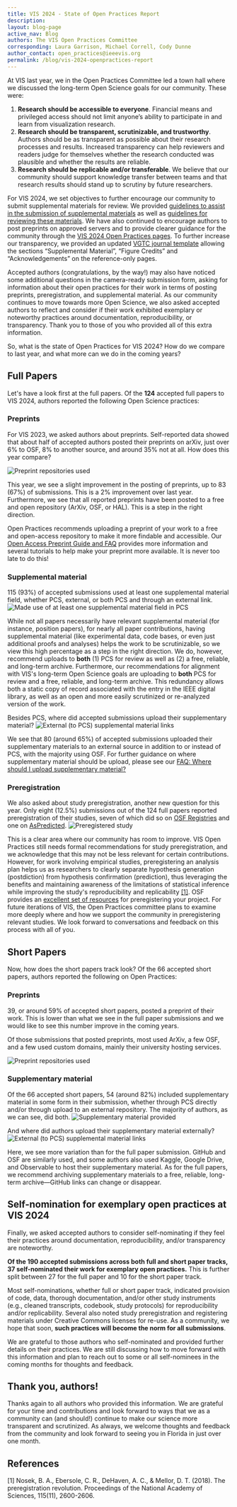 ```yaml
---
title: VIS 2024 - State of Open Practices Report
description: 
layout: blog-page
active_nav: Blog
authors: The VIS Open Practices Committee
corresponding: Laura Garrison, Michael Correll, Cody Dunne
author_contact: open_practices@ieeevis.org
permalink: /blog/vis-2024-openpractices-report
---
```


At VIS last year, we in the Open Practices Committee led a town hall where we discussed the long-term Open Science goals for our community. These were:

1. **Research should be accessible to everyone**. Financial means and privileged access should not limit anyone’s ability to participate in and learn from visualization research.
2. **Research should be transparent, scrutinizable, and trustworthy**. Authors should be as transparent as possible about their research processes and results. Increased transparency can help reviewers and readers judge for themselves whether the research conducted was plausible and whether the results are reliable.
3. **Research should be replicable and/or transferable**.
We believe that our community should support knowledge transfer between teams and that research results should stand up to scrutiny by future researchers.

For VIS 2024, we set objectives to further encourage our community to submit supplemental materials for review. We provided [guidelines to assist in the submission of supplemental materials](../content/info/call-participation/paper-submission-guidelines#supplemental-material) as well as [guidelines for reviewing these materials](../content/info/call-participation/review-instructions#supplemental-materials). We have also continued to encourage authors to post preprints on approved servers and to provide clearer guidance for the community through the [VIS 2024 Open Practices pages](https://ieeevis.org/year/2024/info/open-practices/open-practices). To further increase our transparency, we provided an updated [VGTC journal template](https://github.com/ieeevgtc/tvcg-journal-latex/) allowing the sections “Supplemental Material”, “Figure Credits” and “Acknowledgements” on the reference-only pages.

Accepted authors (congratulations, by the way!) may also have noticed some additional questions in the camera-ready submission form, asking for information about their open practices for their work in terms of posting preprints, preregistration, and supplemental material. As our community continues to move towards more Open Science, we also asked accepted authors to reflect and consider if their work exhibited exemplary or noteworthy practices around documentation, reproducibility, or transparency. Thank you to those of you who provided all of this extra information.

So, what is the state of Open Practices for VIS 2024? How do we compare to last year, and what more can we do in the coming years?

## Full Papers

Let's have a look first at the full papers. Of the **124** accepted full papers to VIS 2024, authors reported the following Open Science practices:

### Preprints

For VIS 2023, we asked authors about preprints. Self-reported data showed that about half of accepted authors posted their preprints on arXiv, just over 6% to OSF, 8% to another source, and around 35% not at all. How does this year compare?

![Preprint repositories used](/assets/posts/2024-09-OP/preprint.png)

This year, we see a slight improvement in the posting of preprints, up to 83 (67%) of submissions. This is a 2% improvement over last year. Furthermore, we see that all reported preprints have been posted to a free and open repository (ArXiv, OSF, or HAL). This is a step in the right direction.

Open Practices recommends uploading a preprint of your work to a free and open-access repository to make it more findable and accessible. Our [Open Access Preprint Guide and FAQ](../content/info//open-practices/open-practices-faq) provides more information and several tutorials to help make your preprint more available. It is never too late to do this!

### Supplemental material

115 (93%) of accepted submissions used at least one supplemental material field, whether PCS, external, or both PCS and through an external link.
![Made use of at least one supplemental material field in PCS](/assets/posts/2024-09-OP/suppl_upload_text.png)

While not all papers necessarily have relevant supplemental material (for instance, position papers), for nearly all paper contributions, having supplemental material (like experimental data, code bases, or even just additional proofs and analyses) helps the work to be scrutinizable, so we view this high percentage as a step in the right direction. We do, however, recommend uploads to **both** (1) PCS for review as well as (2) a free, reliable, and long-term archive. Furthermore, our recommendations for alignment with VIS's long-term Open Science goals are uploading to **both** PCS for review and a free, reliable, and long-term archive. This redundancy allows both a static copy of record associated with the entry in the IEEE digital library, as well as an open and more easily scrutinized or re-analyzed version of the work.

Besides PCS, where did accepted submissions upload their supplementary material?
![External (to PCS) supplemental material links](/assets/posts/2024-09-OP/suppl_ext_text.png)

We see that 80 (around 65%) of accepted submissions uploaded their supplementary materials to an external source in addition to or instead of PCS, with the majority using OSF. For further guidance on where supplementary material should be upload, please see our [FAQ: Where should I upload supplementary material?](../content/info/open-practices/supplemental-material-faq#where-should-i-upload-supplemental-material)

### Preregistration
We also asked about study preregistration, another new question for this year. Only eight (12.5%) submissions out of the 124 full papers reported preregistration of their studies, seven of which did so on [OSF Registries](https://osf.io/registries) and one on [AsPredicted](https://aspredicted.org/).
![Preregistered study](/assets/posts/2024-09-OP/pre_reg.png)

This is a clear area where our community has room to improve.
VIS Open Practices still needs formal recommendations for study preregistration, and we acknowledge that this may not be less relevant for certain contributions. However, for work involving empirical studies, preregistering an analysis plan helps us as researchers to clearly separate hypothesis generation (postdiction) from hypothesis confirmation (prediction), thus leveraging the benefits and maintaining awareness of the limitations of statistical inference while improving the study's reproducibility and replicability [[1]](https://www.pnas.org/doi/10.1073/pnas.1708274114). OSF provides an [excellent set of resources](https://help.osf.io/article/158-create-a-preregistration) for preregistering your project.
For future iterations of VIS, the Open Practices committee plans to examine more deeply where and how we support the community in preregistering relevant studies. We look forward to conversations and feedback on this process with all of you.

## Short Papers

Now, how does the short papers track look? Of the 66 accepted short papers, authors reported the following on Open Practices:

### Preprints

39, or around 59% of accepted short papers, posted a preprint of their work. This is lower than what we see in the full paper submissions and we would like to see this number improve in the coming years.

Of those submissions that posted preprints, most used ArXiv, a few OSF, and a few used custom domains, mainly their university hosting services.

![Preprint repositories used](/assets/posts/2024-09-OP/SP_preprint.png)

### Supplementary material

Of the 66 accepted short papers, 54 (around 82%) included supplementary material in some form in their submission, whether through PCS directly and/or through upload to an external repository. The majority of authors, as we can see, did both.
![Supplementary material provided](/assets/posts/2024-09-OP/SP_suppl_upload_text.png)

And where did authors upload their supplementary material externally?
![External (to PCS) supplemental material links](/assets/posts/2024-09-OP/SP_suppl_ext_text.png)

Here, we see more variation than for the full paper submission. GitHub and OSF are similarly used, and some authors also used Kaggle, Google Drive, and Observable to host their supplementary material. As for the full papers, we recommend archiving supplementary materials to a free, reliable, long-term archive—GitHub links can change or disappear.

## Self-nomination for exemplary open practices at VIS 2024

Finally, we asked accepted authors to consider self-nominating if they feel their practices around documentation, reproducibility, and/or transparency are noteworthy.

**Of the 190 accepted submissions across both full and short paper tracks, 37 self-nominated their work for exemplary open practices.**
This is further split between 27 for the full paper and 10 for the short paper track.

Most self-nominations, whether full or short paper track, indicated provision of code, data, thorough documentation, and/or other study instruments (e.g., cleaned transcripts, codebook, study protocols) for reproducibility and/or replicability. Several also noted study preregistration and registering materials under Creative Commons licenses for re-use. As a community, we hope that soon, **such practices will become the norm for all submissions**.

We are grateful to those authors who self-nominated and provided further details on their practices. We are still discussing how to move forward with this information and plan to reach out to some or all self-nominees in the coming months for thoughts and feedback.

## Thank you, authors!

Thanks again to all authors who provided this information. We are grateful for your time and contributions and look forward to ways that we as a community can (and should!) continue to make our science more transparent and scrutinized. As always, we welcome thoughts and feedback from the community and look forward to seeing you in Florida in just over one month.

## References

[1] Nosek, B. A., Ebersole, C. R., DeHaven, A. C., & Mellor, D. T. (2018). The preregistration revolution. Proceedings of the National Academy of Sciences, 115(11), 2600-2606.

